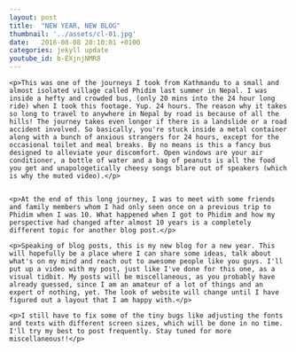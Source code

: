 ```yaml
---
layout: post
title:  "NEW YEAR, NEW BLOG"
thumbnail: '../assets/cl-01.jpg' 
date:   2016-08-08 20:10:01 +0100
categories: jekyll update
youtube_id: b-EXjnjNMR8
---
```

<script src="/scripts/mute.js" type="text/javascript"></script>
<div>

	<p>This was one of the journeys I took from Kathmandu to a small and almost isolated village called Phidim last summer in Nepal. I was inside a hefty and crowded bus, (only 20 mins into the 24 hour long ride) when I took this footage. Yup. 24 hours. The reason why it takes so long to travel to anywhere in Nepal by road is because of all the hills! The journey takes even longer if there is a landslide or a road accident involved. So basically, you're stuck inside a metal container along with a bunch of anxious strangers for 24 hours, except for the occasional toilet and meal breaks. By no means is this a fancy bus designed to alleviate your discomfort. Open windows are your air conditioner, a bottle of water and a bag of peanuts is all the food you get and unapologetically cheesy songs blare out of speakers (which is why the muted video).</p>


	<p>At the end of this long journey, I was to meet with some friends and family members whom I had only seen once on a previous trip to Phidim when I was 10. What happened when I got to Phidim and how my perspective had changed after almost 10 years is a completely different topic for another blog post.</p>

	<p>Speaking of blog posts, this is my new blog for a new year. This will hopefully be a place where I can share some ideas, talk about what's on my mind and reach out to awesome people like you guys. I'll put up a video with my post, just like I've done for this one, as a visual tidbit. My posts will be miscellaneous, as you probably have already guessed, since I am an amateur of a lot of things and an expert of nothing, yet. The look of website will change until I have figured out a layout that I am happy with.</p>

	<p>I still have to fix some of the tiny bugs like adjusting the fonts and texts with different screen sizes, which will be done in no time. I'll try my best to post frequently. Stay tuned for more miscellaneous!!</p>
<!-- [jekyll-docs]: http://jekyllrb.com/docs/home
[jekyll-gh]:   https://github.com/jekyll/jekyll
[jekyll-talk]: https://talk.jekyllrb.com/ -->
</div>
